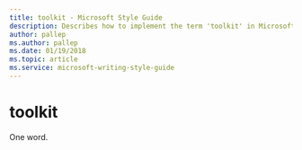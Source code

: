 ```yaml
---
title: toolkit - Microsoft Style Guide
description: Describes how to implement the term 'toolkit' in Microsoft content and clarifies that the term is to be written as one word.
author: pallep
ms.author: pallep
ms.date: 01/19/2018
ms.topic: article
ms.service: microsoft-writing-style-guide
---
```


# toolkit

One word.
